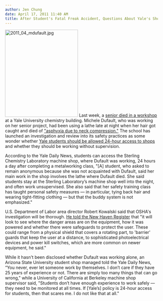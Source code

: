 ```yaml
---
author: Jen Chung
date: April 17, 2011 11:40 AM
title: After Student's Fatal Freak Accident, Questions About Yale's Shop Safety
---
```


<p><span class="mt-enclosure mt-enclosure-image" style="display: inline;"> <img alt="2011_04_mdufault.jpg" src="https://web.archive.org/web/20110623135939im_/http://gothamist.com/attachments/jen/2011_04_mdufault.jpg" width="240" height="287" class="image-left"> </span>Last week, a <a href="https://web.archive.org/web/20110623135939/http://gothamist.com/2011/04/13/yale_student_killed_in_freak_chemis.php">senior died in a workshop</a> at a Yale University chemistry building. Michele Dufault, who was working on her senior project, had been using a lathe late at night when her hair got caught and died of <a href="https://web.archive.org/web/20110623135939/http://gothamist.com/2011/04/14/yale_student_killed_in_lathe_accide.php">&quot;asphyxia due to neck compression.&quot;</a> The school has launched an investigation and review into its safety practices as some wonder whether <a href="https://web.archive.org/web/20110623135939/http://www.yaledailynews.com/news/2011/apr/15/shop-safety-questioned-after-death/">Yale students should be allowed 24-hour access to shops</a> and whether they should be working without supervision.  </p>

<p>According to the Yale Daily News, students can access the Sterling Chemistry Laboratory machine shop, where Dufault was working, 24 hours a day after completing a metalworking class, &quot;[A] student, who asked to remain anonymous because she was not acquainted with Dufault, said her main work in the shop involves the lathe where Dufault died. She said students stay at the Sterling Laboratory&#x2019;s machine shop well into the night, and often work unsupervised. She also said that her safety training class has taught personal safety measures &#x2014; in particular, tying back hair and wearing tight-fitting clothing &#x2014; but that the buddy system is not emphasized.&quot; </p>

<p>U.S. Department of Labor area director Robert Kowalski said that OSHA&apos;s investigation will be thorough.  <a href="https://web.archive.org/web/20110623135939/http://www.nhregister.com/articles/2011/04/15/news/doc4da78c388e224533174258.txt?viewmode=fullstory">He told the New Haven Register</a> that &quot;it will look to see where the danger areas are on the equipment, how it was powered and whether there were safeguards to protect the user. These could range from a physical shield that covers a rotating part, to &apos;barrier&apos; guards that keep the user at a distance, to sophisticated photoelectrical devices and power kill switches, which are more common on newer equipment, he said.&quot;</p>

<p>While it hasn&apos;t been disclosed whether Dufault was working alone, an Arizona State University student shop managed told the Yale Daily News, &#x201C;You never, ever let someone work by themselves. I don&#x2019;t care if they have 25 years of experience or not. There are simply too many things that can go wrong,&quot; while a University of California at Berkeley machine shop supervisor said, &quot;Students don&#x2019;t have enough experience to work safely &#x2014; they need to be monitored at all times. If [Yale&#x2019;s] policy is 24-hour access for students, then that scares me. I do not like that at all.&quot;</p>